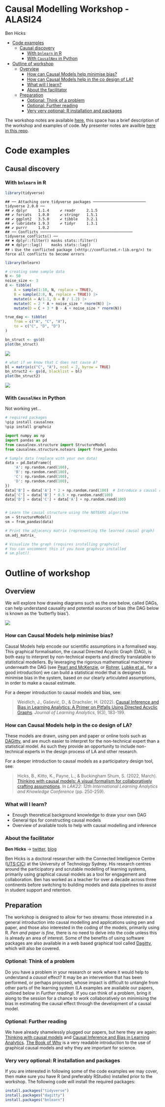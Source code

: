 Causal Modelling Workshop - ALASI24
================
Ben Hicks

- [Code examples](#code-examples)
  - [Causal discovery](#causal-discovery)
    - [With `bnlearn` in R](#with-bnlearn-in-r)
    - [With `CausalNex` in Python](#with-causalnex-in-python)
- [Outline of workshop](#outline-of-workshop)
  - [Overview](#overview)
    - [How can Causal Models help minimise
      bias?](#how-can-causal-models-help-minimise-bias)
    - [How can Causal Models help in the co design of
      LA?](#how-can-causal-models-help-in-the-co-design-of-la)
    - [What will I learn?](#what-will-i-learn)
    - [About the facilitator](#about-the-facilitator)
  - [Preparation](#preparation)
    - [Optional: Think of a problem](#optional-think-of-a-problem)
    - [Optional: Further reading](#optional-further-reading)
    - [Very very optional: R installation and
      packages](#very-very-optional-r-installation-and-packages)

The workshop notes are available
[here](https://sites.google.com/view/alasi24-ccm/home), this space has a
brief description of the workshop and examples of code. My presenter
notes are availble [here in this
repo](https://github.com/benwhicks/ALASI24-causal-modelling-workshop/blob/main/presenter-notes.md).

# Code examples

## Causal discovery

### With `bnlearn` in R

``` r
library(tidyverse)
```

    ## ── Attaching core tidyverse packages ──────────────────────── tidyverse 2.0.0 ──
    ## ✔ dplyr     1.1.4     ✔ readr     2.1.5
    ## ✔ forcats   1.0.0     ✔ stringr   1.5.1
    ## ✔ ggplot2   3.5.0     ✔ tibble    3.2.1
    ## ✔ lubridate 1.9.3     ✔ tidyr     1.3.1
    ## ✔ purrr     1.0.2     
    ## ── Conflicts ────────────────────────────────────────── tidyverse_conflicts() ──
    ## ✖ dplyr::filter() masks stats::filter()
    ## ✖ dplyr::lag()    masks stats::lag()
    ## ℹ Use the conflicted package (<http://conflicted.r-lib.org/>) to force all conflicts to become errors

``` r
library(bnlearn)

# creating some sample data
N <- 50
noise_size <- 3
d <- tibble(
    A = sample(1:10, N, replace = TRUE),
    B = sample(2:8, N, replace = TRUE)) |> 
    mutate(A = A/1.1, B = B / 1.2) |> 
    mutate(C = 2 * A + noise_size * rnorm(N)) |> 
    mutate(D = C + 3 * B - A + noise_size * rnorm(N)) 

true_dag <- tibble(
    from = c("A", "C", "A"),
    to = c("C", "D", "D")
)

bn_struct <- gs(d)
plot(bn_struct)
```

![](readme_files/figure-gfm/causal-discovery-in-R-1.png)<!-- -->

``` r
# what if we know that C does not cause A?
bl = matrix(c("C", "A"), ncol = 2, byrow = TRUE)
bn_struct2 <- gs(d, blacklist = bl)
plot(bn_struct2)
```

![](readme_files/figure-gfm/unnamed-chunk-1-1.png)<!-- -->

### With `CausalNex` in Python

Not working yet…

``` python
# required packages
%pip install causalnex
%pip install graphviz
```

``` python
import numpy as np
import pandas as pd
from causalnex.structure import StructureModel
from causalnex.structure.notears import from_pandas

# Sample data (replace with your own data)
data = pd.DataFrame({
    'A': np.random.rand(100),
    'B': np.random.rand(100),
    'C': np.random.rand(100),
    'D': np.random.rand(100),
})
data['B'] = data['A'] * 2 + np.random.rand(100)  # Introduce a causal relationship
data['C'] = data['B'] * 0.5 + np.random.rand(100)
data['D'] = data['C'] + data['A'] + np.random.rand(100)


# Learn the causal structure using the NOTEARS algorithm
sm = StructureModel()
sm = from_pandas(data)

# Print the adjacency matrix (representing the learned causal graph)
sm.adj_matrix_

# Visualize the graph (requires installing graphviz)
# You can uncomment this if you have graphviz installed
# sm.plot()
```

# Outline of workshop

## Overview

We will explore how drawing diagrams such as the one below, called DAGs,
can help understand causality and potential sources of bias (the DAG
below is known as the ‘butterfly bias’).

![](readme_files/figure-gfm/unnamed-chunk-4-1.png)<!-- -->

### How can Causal Models help minimise bias?

Causal Models help encode our scientific assumptions in a formalised
way. This graphical formalisation, the causal Directed Acyclic Graph
(DAG), is both easy to interpret by non-technical experts and directly
translatable to statistical modellers. By leveraging the rigorous
mathematical machinery underneath the DAG (see [Pearl and
McKenzie](https://www.goodreads.com/en/book/show/36204378), or
[Rohrer](https://journals.sagepub.com/doi/pdf/10.1177/2515245917745629),
[Lubke et
al.](https://www.tandfonline.com/doi/full/10.1080/10691898.2020.1752859),
for a good introduction) we can build a statistical model that is
designed to minimise bias in the system, based on our clearly
articulated assumptions, in order to make a causal estimate.

For a deeper introduction to causal models and bias, see:

> Weidlich, J., Gašević, D., & Drachsler, H. (2022). [Causal Inference
> and Bias in Learning Analytics: A Primer on Pitfalls Using Directed
> Acyclic
> Graphs](https://learning-analytics.info/index.php/JLA/article/view/7577).
> *Journal of Learning Analytics*, 9(3), 183-199.

### How can Causal Models help in the co design of LA?

These models are drawn, using pen and paper or online tools such as
[DAGitty](http://www.dagitty.net/), and are much easier to interpret for
the non-technical expert than a statistical model. As such they provide
an opportunity to include non-technical experts in the design process of
LA and other research.

For a deeper introduction to causal models as a participatory design
tool, see:

> Hicks, B., Kitto, K., Payne, L., & Buckingham Shum, S. (2022, March).
> [Thinking with causal models: A visual formalism for collaboratively
> crafting
> assumptions](https://dl.acm.org/doi/abs/10.1145/3506860.3506899). In
> *LAK22: 12th International Learning Analytics and Knowledge
> Conference* (pp. 250-259).

### What will I learn?

- Enough theoretical background knowledge to draw your own DAG
- General tips for constructing causal models
- Overview of available tools to help with causal modelling and
  inference

### About the facilitator

**Ben Hicks** → [twitter](https://twitter.com/benimbenix),
[blog](https://koanmathematics.wordpress.com/)

Ben Hicks is a doctoral researcher with the Connected Intelligence
Centre ([UTS:CIC](https://cic.uts.edu.au/)) at the University of
Technology Sydney. His research centres around the participatory and
scrutable modelling of learning systems, primarily using graphical
causal models as a tool for engagement and collaboration. Ben has worked
as a teacher for over a decade across three continents before switching
to building models and data pipelines to assist in student support and
retention.

## Preparation

The workshop is designed to allow for two streams: those interested in a
general introduction into causal modelling and applications using pen
and paper, and those also interested in the coding of the models,
primarily using R. *Pen and paper is fine*, there is no need to delve
into the code unless this is already an area of interest. Some of the
benefits of using software packages are also available in a web based
graphical tool called [Dagitty](http://www.dagitty.net/), which will
also be covered.

### Optional: Think of a problem

Do you have a problem in your research or work where it would help to
understand a *causal* effect? It may be an intervention that has been
performed, or perhaps proposed, whose impact is difficult to untangle
from other parts of the learning system (LA examples are available our
papers, outlined below in *Further reading*). If you can think of a
problem, bring it along to the session for a chance to work
collaboratively on minimising the bias in estimating the causal effect
through the development of a causal model.

### Optional: Further reading

We have already shamelessly plugged our papers, but here they are again:
[Thinking with causal
models](https://dl.acm.org/doi/abs/10.1145/3506860.3506899) and [Causal
Inference and Bias in Learning
Analytics](https://learning-analytics.info/index.php/JLA/article/view/7577).
[The Book of Why](https://www.goodreads.com/en/book/show/36204378) is a
very readable introduction to the use of graphical causal models and why
they are important for science.

### Very very optional: R installation and packages

If you are interested in following some of the code examples we may
cover, then make sure you have R (and preferably RStudio) installed
prior to the workshop. The following code will install the required
packages:

``` r
install.packages("tidyverse")
install.packages("dagitty")
install.packages("bnlearn")
```
